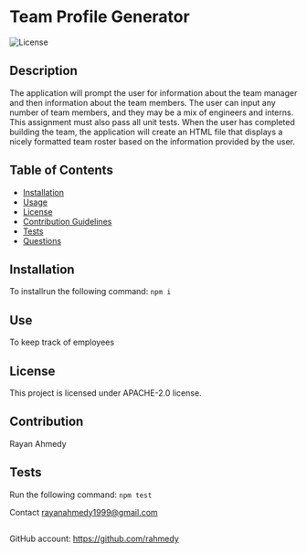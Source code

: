 # Team Profile Generator
      
    
![License](https://img.shields.io/badge/License-APACHE-2.0-blue.svg)
## Description
The application will prompt the user for information about the team manager and then information about the team members. The user can input any number of team members, and they may be a mix of engineers and interns. This assignment must also pass all unit tests. When the user has completed building the team, the application will create an HTML file that displays a nicely formatted team roster based on the information provided by the user.
## Table of Contents
* [Installation](#installation)
* [Usage](#usage)
* [License](#license)
* [Contribution Guidelines](#contribution-guidelines)
* [Tests](#tests)
* [Questions](#questions)
## Installation
To installrun the following command:
``` npm i ```
## Use
To keep track of employees
## License
This project is licensed under APACHE-2.0 license.
## Contribution 
Rayan Ahmedy 
## Tests
Run the following command:
``` npm test ```


Contact rayanahmedy1999@gmail.com
##
GitHub account:  https://github.com/rahmedy
